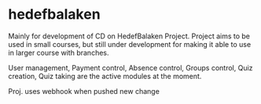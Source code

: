 # hedefbalaken
Mainly for development of CD on HedefBalaken Project. 
Project aims to be used in small courses, but still under development for making it able to use in larger course with branches. 

User management,
Payment control,
Absence control, 
Groups control,
Quiz creation,
Quiz taking 
are the active modules at the moment.

Proj. uses webhook when pushed new change 
